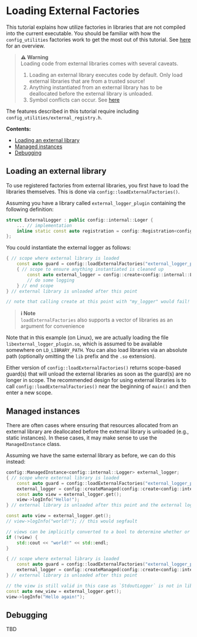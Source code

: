 # Loading External Factories
This tutorial explains how utilize factories in libraries that are not compiled into the current executable.
You should be familiar with how the `config_utilities` factories work to get the most out of this tutorial.
See [here](Factories.md) for an overview.

> **:warning: Warning**<br>
> Loading code from external libraries comes with several caveats.
>   1. Loading an external library executes code by default. Only load external libraries that are from a trusted source!
>   2. Anything instantiated from an external library has to be deallocated before the external library is unloaded.
>   3. Symbol conflicts can occur. See [here](https://www.boost.org/doc/libs/1_64_0/doc/html/boost_dll/tutorial.html#boost_dll.tutorial.symbol_shadowing_problem__linux_)

The features described in this tutorial require including `config_utilities/external_registry.h`.

**Contents:**
- [Loading an external library](#loading-an-external-library)
- [Managed instances](#managed-instances)
- [Debugging](#debugging)

## Loading an external library
To use registered factories from external libraries, you first have to load the libraries themselves.
This is done via `config::loadExternalFactories()`.

Assuming you have a library called `external_logger_plugin` containing the following definition:
```c++
struct ExternalLogger : public config::internal::Loger {
    ... // implementation
    inline static const auto registration = config::Registration<config::internal::Logger, EternalLogger>("my_logger");
};
```

You could instantiate the external logger as follows:
```c++
{ // scope where external library is loaded
    const auto guard = config::loadExternalFactories("external_logger_plugin");
    { // scope to ensure anything instantiated is cleaned up
        const auto external_logger = config::create<config::internal::Logger>("my_logger");
        // do some logging
    } // end scope
} // external library is unloaded after this point

// note that calling create at this point with "my_logger" would fail!
```

> **ℹ️ Note**<br>
> `loadExternalFactories` also supports a vector of libraries as an argument for convenience

Note that in this example (on Linux), we are actually loading the file `libexternal_logger_plugin.so`, which is assumed to be available somewhere on `LD_LIBRARY_PATH`.
You can also load libraries via an absolute path (optionally omitting the `lib` prefix and the `.so` extension).

Either version of `config::loadExternalFactories()` returns scope-based guard(s) that will unload the external libraries as soon as the guard(s) are no longer in scope.
The recommended design for using external libraries is to call `config::loadExternalFactories()` near the beginning of `main()` and then enter a new scope.

## Managed instances

There are often cases where ensuring that resources allocated from an external library are deallocated before the external library is unloaded (e.g., static instances).
In these cases, it may make sense to use the `ManagedInstance` class.

Assuming we have the same external library as before, we can do this instead:
```c++
config::ManagedInstance<config::internal::Logger> external_logger;
{ // scope where external library is loaded
    const auto guard = config::loadExternalFactories("external_logger_plugin");
    external_logger = config::createManaged(config::create<config::internal::Logger>("my_logger"));
    const auto view = external_logger.get();
    view->logInfo("Hello!");
} // external library is unloaded after this point and the external logger no longer works

const auto view = external_logger.get();
// view->logInfo("world!"); // this would segfault

// views can be implicitly converted to a bool to determine whether or not they are valid
if (!view) {
    std::cout << "world!" << std::endl;
}

{ // scope where external library is loaded
    const auto guard = config::loadExternalFactories("external_logger_plugin");
    external_logger = config::createManaged(config::create<config::internal::Logger>("stdout"));
} // external library is unloaded after this point

// the view is still valid in this case as `StdoutLogger` is not in libexternal_logger_plugin.so and doesn't need to be unallocated
const auto new_view = external_logger.get();
view->logInfo("Hello again!");
```

## Debugging
TBD
